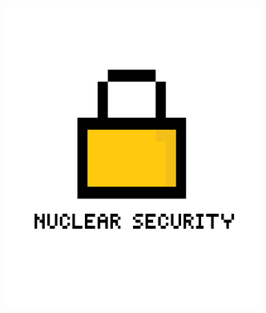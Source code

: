 <div align="center">
    <img src="https://raw.githubusercontent.com/Nuclear-Company/Nuclear-security/main/Developer%20source/logo.png" alt="Logo" width="600" height="600">
  </a>
</div>
